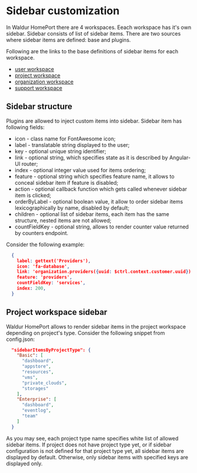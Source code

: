# Sidebar customization

In Waldur HomePort there are 4 workspaces. Eeach workspace has it's own sidebar. Sidebar consists of list of sidebar items. There are two sources where sidebar items are defined: base and plugins.

Following are the links to the base definitions of sidebar items for each workspace.
* [user workspace](../app/scripts/components/user/constants.js)
* [project workspace](../app/scripts/components/project/project-workspace.js)
* [organization workspace](../app/scripts/components/customer/workspace/customer-workspace.js)
* [support workspace](../app/scripts/components/issues/workspace/issue-navigation-service.js)

## Sidebar structure

Plugins are allowed to inject custom items into sidebar. Sidebar item has following fields:
* icon - class name for FontAwesome icon;
* label - translatable string displayed to the user;
* key - optional unique string identifier;
* link - optional string, which specifies state as it is described by Angular-UI router;
* index - optional integer value used for items ordering;
* feature - optional string which specifies feature name, it allows to conceal sidebar item if feature is disabled;
* action - optional callback function which gets called whenever sidebar item is clicked;
* orderByLabel - optional boolean value, it allow to order sidebar items lexicographically by name, disabled by default;
* children - optional list of sidebar items, each item has the same structure, nested items are not allowed;
* countFieldKey - optional string, allows to render counter value returned by counters endpoint.

Consider the following example:
```json
  {
    label: gettext('Providers'),
    icon: 'fa-database',
    link: 'organization.providers({uuid: $ctrl.context.customer.uuid})',
    feature: 'providers',
    countFieldKey: 'services',
    index: 200,
  }
```

## Project workspace sidebar

Waldur HomePort allows to render sidebar items in the project workspace depending on project's type.
Consider the following snippet from config.json:
```json
  "sidebarItemsByProjectType": {
    "Basic": [
      "dashboard",
      "appstore",
      "resources",
      "vms",
      "private_clouds",
      "storages"
    ],
    "Enterprise": [
      "dashboard",
      "eventlog",
      "team"
    ]
  }
```

As you may see, each project type name specifies white list of allowed sidebar items.
If project does not have project type yet, or if sidebar configuration is not defined for that project type yet, all sidebar items are displayed by default. Otherwise, only sidebar items with specified keys are displayed only.
